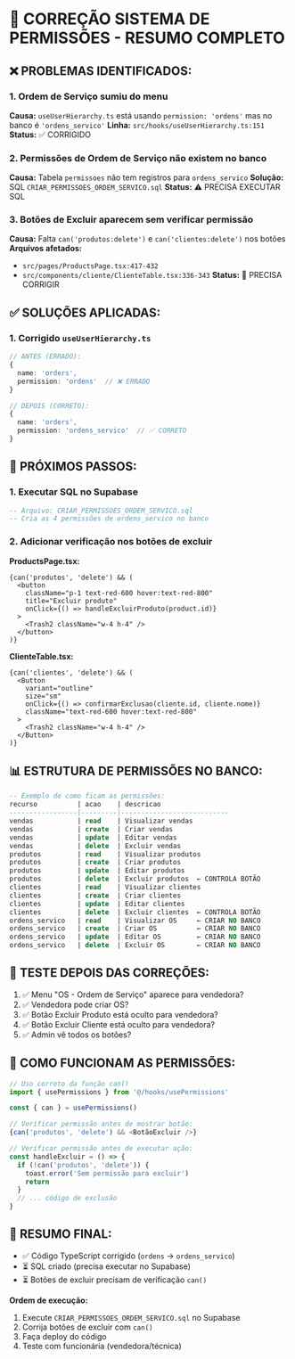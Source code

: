 # 🔧 CORREÇÃO SISTEMA DE PERMISSÕES - RESUMO COMPLETO

## ❌ PROBLEMAS IDENTIFICADOS:

### 1. **Ordem de Serviço sumiu do menu**
**Causa:** `useUserHierarchy.ts` está usando `permission: 'ordens'` mas no banco é `'ordens_servico'`
**Linha:** `src/hooks/useUserHierarchy.ts:151`
**Status:** ✅ CORRIGIDO

### 2. **Permissões de Ordem de Serviço não existem no banco**
**Causa:** Tabela `permissoes` não tem registros para `ordens_servico`
**Solução:** SQL `CRIAR_PERMISSOES_ORDEM_SERVICO.sql`
**Status:** ⚠️ PRECISA EXECUTAR SQL

### 3. **Botões de Excluir aparecem sem verificar permissão**
**Causa:** Falta `can('produtos:delete')` e `can('clientes:delete')` nos botões
**Arquivos afetados:**
- `src/pages/ProductsPage.tsx:417-432`
- `src/components/cliente/ClienteTable.tsx:336-343`
**Status:** 🔴 PRECISA CORRIGIR

## ✅ SOLUÇÕES APLICADAS:

### 1. Corrigido `useUserHierarchy.ts`
```typescript
// ANTES (ERRADO):
{
  name: 'orders',
  permission: 'ordens'  // ❌ ERRADO
}

// DEPOIS (CORRETO):
{
  name: 'orders',
  permission: 'ordens_servico'  // ✅ CORRETO
}
```

## 🔄 PRÓXIMOS PASSOS:

### 1. Executar SQL no Supabase
```sql
-- Arquivo: CRIAR_PERMISSOES_ORDEM_SERVICO.sql
-- Cria as 4 permissões de ordens_servico no banco
```

### 2. Adicionar verificação nos botões de excluir

**ProductsPage.tsx:**
```tsx
{can('produtos', 'delete') && (
  <button 
    className="p-1 text-red-600 hover:text-red-800"
    title="Excluir produto"
    onClick={() => handleExcluirProduto(product.id)}
  >
    <Trash2 className="w-4 h-4" />
  </button>
)}
```

**ClienteTable.tsx:**
```tsx
{can('clientes', 'delete') && (
  <Button
    variant="outline"
    size="sm"
    onClick={() => confirmarExclusao(cliente.id, cliente.nome)}
    className="text-red-600 hover:text-red-800"
  >
    <Trash2 className="w-4 h-4" />
  </Button>
)}
```

## 📊 ESTRUTURA DE PERMISSÕES NO BANCO:

```sql
-- Exemplo de como ficam as permissões:
recurso          | acao    | descricao
-----------------|---------|---------------------------
vendas           | read    | Visualizar vendas
vendas           | create  | Criar vendas
vendas           | update  | Editar vendas
vendas           | delete  | Excluir vendas
produtos         | read    | Visualizar produtos
produtos         | create  | Criar produtos
produtos         | update  | Editar produtos
produtos         | delete  | Excluir produtos  ← CONTROLA BOTÃO
clientes         | read    | Visualizar clientes
clientes         | create  | Criar clientes
clientes         | update  | Editar clientes
clientes         | delete  | Excluir clientes  ← CONTROLA BOTÃO
ordens_servico   | read    | Visualizar OS     ← CRIAR NO BANCO
ordens_servico   | create  | Criar OS          ← CRIAR NO BANCO
ordens_servico   | update  | Editar OS         ← CRIAR NO BANCO
ordens_servico   | delete  | Excluir OS        ← CRIAR NO BANCO
```

## 🎯 TESTE DEPOIS DAS CORREÇÕES:

1. ✅ Menu "OS - Ordem de Serviço" aparece para vendedora?
2. ✅ Vendedora pode criar OS?
3. ✅ Botão Excluir Produto está oculto para vendedora?
4. ✅ Botão Excluir Cliente está oculto para vendedora?
5. ✅ Admin vê todos os botões?

## 🔐 COMO FUNCIONAM AS PERMISSÕES:

```typescript
// Uso correto da função can()
import { usePermissions } from '@/hooks/usePermissions'

const { can } = usePermissions()

// Verificar permissão antes de mostrar botão:
{can('produtos', 'delete') && <BotãoExcluir />}

// Verificar permissão antes de executar ação:
const handleExcluir = () => {
  if (!can('produtos', 'delete')) {
    toast.error('Sem permissão para excluir')
    return
  }
  // ... código de exclusão
}
```

## 📝 RESUMO FINAL:

- ✅ Código TypeScript corrigido (`ordens` → `ordens_servico`)
- ⏳ SQL criado (precisa executar no Supabase)
- ⏳ Botões de excluir precisam de verificação `can()`

**Ordem de execução:**
1. Execute `CRIAR_PERMISSOES_ORDEM_SERVICO.sql` no Supabase
2. Corrija botões de excluir com `can()`
3. Faça deploy do código
4. Teste com funcionária (vendedora/técnica)
